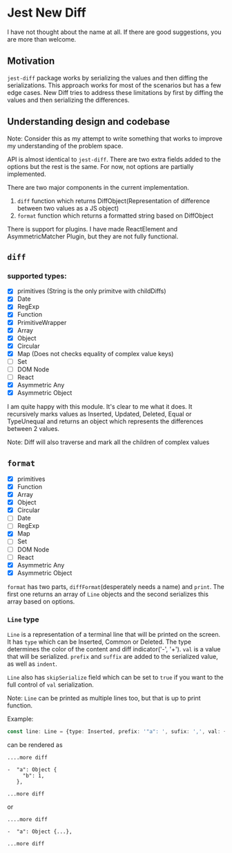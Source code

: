 # Jest New Diff

I have not thought about the name at all. If there are good suggestions, you are more than welcome.

## Motivation

`jest-diff` package works by serializing the values and then diffing the serializations. This approach works for most of the scenarios but has a few edge cases. New Diff tries to address these limitations by first by diffing the values and then serializing the differences.

## Understanding design and codebase

Note: Consider this as my attempt to write something that works to improve my understanding of the problem space.

API is almost identical to `jest-diff`. There are two extra fields added to the options but the rest is the same. For now, not options are partially implemented.

There are two major components in the current implementation.

1. `diff` function which returns DiffObject(Representation of difference between two values as a JS object)
2. `format` function which returns a formatted string based on DiffObject

There is support for plugins. I have made ReactElement and AsymmetricMatcher Plugin, but they are not fully functional.

## `diff`

### supported types:

- [x] primitives (String is the only primitve with childDiffs)
- [x] Date
- [x] RegExp
- [x] Function
- [x] PrimitiveWrapper
- [x] Array
- [x] Object
- [x] Circular
- [x] Map (Does not checks equality of complex value keys)
- [ ] Set
- [ ] DOM Node
- [ ] React
- [x] Asymmetric Any
- [x] Asymmetric Object

I am quite happy with this module. It's clear to me what it does. It recursively marks values as Inserted, Updated, Deleted, Equal or TypeUnequal and returns an object which represents the differences between 2 values.

Note: Diff will also traverse and mark all the children of complex values

## `format`

- [x] primitives
- [x] Function
- [x] Array
- [x] Object
- [x] Circular
- [ ] Date
- [ ] RegExp
- [x] Map
- [ ] Set
- [ ] DOM Node
- [ ] React
- [x] Asymmetric Any
- [x] Asymmetric Object

`format` has two parts, `diffFormat`(desperately needs a name) and `print`. The first one returns an array of `Line` objects and the second serializes this array based on options.

### `Line` type

`Line` is a representation of a terminal line that will be printed on the screen. It has `type` which can be Inserted, Common or Deleted. The type determines the color of the content and diff indicator('-', '+'). `val` is a value that will be serialized. `prefix` and `suffix` are added to the serialized value, as well as `indent`.

`Line` also has `skipSerialize` field which can be set to `true` if you want to the full control of `val` serialization.

Note: `Line` can be printed as multiple lines too, but that is up to print function.

Example:

```ts
const line: Line = {type: Inserted, prefix: '"a": ', sufix: ',', val: {b: 1}};
```

can be rendered as

```
....more diff

-  "a": Object {
     "b": 1,
   },

...more diff
```

or

```
....more diff

-  "a": Object {...},

...more diff
```
